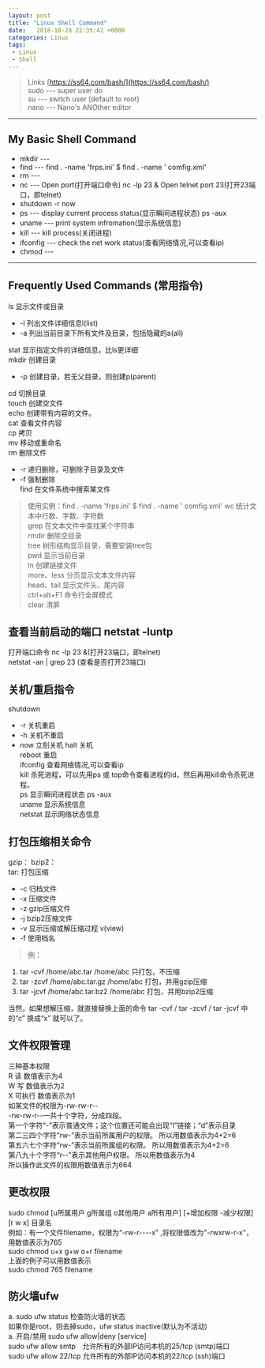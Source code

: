 ```yaml
---
layout: post
title: "Linux Shell Command"
date:   2018-10-28 22:35:42 +0800
categories: Linux
tags: 
 - Linux
 - Shell
---
```


> Links [https://ss64.com/bash/](https://ss64.com/bash/)  
> sudo --- super user do  
> su   --- switch user (default to root)  
> nano --- Nano's ANOther editor  
---
## My Basic Shell Command
+ mkdir ---
+ find --- find . -name 'frps.ini' $ find . -name ' comfig.xml' 
+ rm --- 
+ nc --- Open port(打开端口命令) nc -lp 23 & Open telnet port 23(打开23端口，即telnet)
+ shutdown -r now
+ ps --- display current process status(显示瞬间进程状态) ps -aux
+ uname --- print system infromation(显示系统信息)
+ kill --- kill process(关闭进程)
+ ifconfig --- check the net work status(查看网络情况,可以查看ip)
+ chmod ---
---
## Frequently Used Commands (常用指令)
ls 显示文件或目录  
+ -l 列出文件详细信息l(list)
+ -a 列出当前目录下所有文件及目录，包括隐藏的a(all)

stat 显示指定文件的详细信息，比ls更详细  
mkdir 创建目录  
- -p 创建目录，若无父目录，则创建p(parent)  

cd 切换目录  
touch 创建空文件  
echo 创建带有内容的文件。  
cat 查看文件内容   
cp 拷贝  
mv 移动或重命名  
rm 删除文件  
+ -r 递归删除，可删除子目录及文件
+ -f 强制删除  
find 在文件系统中搜索某文件  
> 使用实例：find . -name 'frps.ini' $ find . -name ' comfig.xml' 
wc 统计文本中行数、字数、字符数  
grep 在文本文件中查找某个字符串  
rmdir 删除空目录  
tree 树形结构显示目录，需要安装tree包  
pwd 显示当前目录  
ln 创建链接文件  
more、less 分页显示文本文件内容  
head、tail 显示文件头、尾内容  
ctrl+alt+F1 命令行全屏模式  
clear 清屏  
## 查看当前启动的端口 netstat -luntp  
打开端口命令 nc -lp 23 &(打开23端口，即telnet)  
netstat -an | grep 23 (查看是否打开23端口)  
## 关机/重启指令
shutdown  
 + -r 关机重启
 + -h 关机不重启
 + now 立刻关机
halt 关机  
reboot 重启  
ifconfig 查看网络情况,可以查看ip  
kill 杀死进程，可以先用ps 或 top命令查看进程的id，然后再用kill命令杀死进程。  
ps 显示瞬间进程状态 ps -aux  
uname 显示系统信息  
netstat 显示网络状态信息  

## 打包压缩相关命令
gzip： 
bzip2：  
tar: 打包压缩  
- -c 归档文件
- -x 压缩文件
- -z gzip压缩文件
- -j bzip2压缩文件
- -v 显示压缩或解压缩过程 v(view)
- -f 使用档名

> 例：
1. tar -cvf /home/abc.tar /home/abc 只打包，不压缩
2. tar -zcvf /home/abc.tar.gz /home/abc 打包，并用gzip压缩
3. tar -jcvf /home/abc.tar.bz2 /home/abc 打包，并用bzip2压缩

当然，如果想解压缩，就直接替换上面的命令 tar -cvf / tar -zcvf / tar -jcvf 中的“c” 换成“x” 就可以了。  

## 文件权限管理
三种基本权限  
R 读 数值表示为4   
W 写 数值表示为2   
X 可执行 数值表示为1   
如某文件的权限为-rw-rw-r--  
-rw-rw-r--一共十个字符，分成四段。  
第一个字符“-”表示普通文件；这个位置还可能会出现“l”链接；“d”表示目录  
第二三四个字符“rw-”表示当前所属用户的权限。 所以用数值表示为4+2=6  
第五六七个字符“rw-”表示当前所属组的权限。 所以用数值表示为4+2=6  
第八九十个字符“r--”表示其他用户权限。 所以用数值表示为4  
所以操作此文件的权限用数值表示为664   

## 更改权限  
sudo chmod [u所属用户 g所属组 o其他用户 a所有用户] [+增加权限 -减少权限] [r w x] 目录名   
例如：有一个文件filename，权限为“-rw-r----x” ,将权限值改为"-rwxrw-r-x"，用数值表示为765  
sudo chmod u+x g+w o+r filename  
上面的例子可以用数值表示  
sudo chmod 765 filename  

## 防火墙ufw
 a. sudo ufw status 检查防火墙的状态  
 如果你是root，则去掉sudo，ufw status inactive(默认为不活动)  
 a. 开启/禁用 sudo ufw allow|deny [service]  
 sudo ufw allow smtp　允许所有的外部IP访问本机的25/tcp (smtp)端口  
 sudo ufw allow 22/tcp 允许所有的外部IP访问本机的22/tcp (ssh)端口  